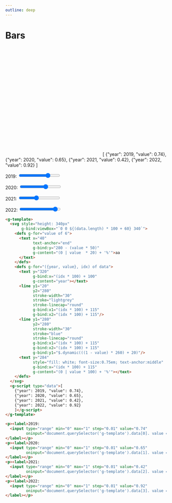 ```yaml
---
outline: deep
---
```


# Bars

<g-template>
  <svg style="height: 340px"
       g-bind:viewBox="`0 0 ${(data.length) * 100 + 60} 340`">
    <defs g-for="value of 6">
      <text x="40" 
            text-anchor="end"
            g-bind:y="280 - (value * 50)"
            g-content="(0 | value  * 20) + '%'">aa
      </text>
    </defs>
    <defs g-for="({year, value}, idx) of data">
      <text y="320" 
            g-bind:x="(idx * 100) + 100" 
            g-content="year"></text>
      <line y1="20"
            y2="280"
            stroke-width="30"
            stroke="lightgrey"
            stroke-linecap="round"
            g-bind:x1="(idx * 100) + 115"
            g-bind:x2="(idx * 100) + 115"/>
      <line y1="280"
            y2="280"
            stroke-width="30"
            stroke="blue"
            stroke-linecap="round"
            g-bind:x1="(idx * 100) + 115"
            g-bind:x2="(idx * 100) + 115"
            g-bind:y1="$.dynamic(((1 - value) * 260) + 20)"/>
      <text y="284"
            style="fill: white; font-size:0.75em; text-anchor:middle"
            g-bind:x="(idx * 100) + 115" 
            g-content="(0 | value * 100) + '%'"></text>
    </defs>
  </svg>
  <g-script type="data">[
    {"year": 2019, "value": 0.74},
    {"year": 2020, "value": 0.65},
    {"year": 2021, "value": 0.42},
    {"year": 2022, "value": 0.92}
  ]</g-script>
</g-template>

<p><label>2019:
  <input type="range" min="0" max="1" step="0.01" value="0.74" 
         oninput="document.querySelector('g-template').data[0]. value = this.value">
</label></p>
<p><label>2020:
  <input type="range" min="0" max="1" step="0.01" value="0.65"
         oninput="document.querySelector('g-template').data[1]. value = this.value">
</label></p>
<p><label>2021:
  <input type="range" min="0" max="1" step="0.01" value="0.42"
         oninput="document.querySelector('g-template').data[2]. value = this.value">
</label></p>
<p><label>2022:
  <input type="range" min="0" max="1" step="0.01" value="0.92"
         oninput="document.querySelector('g-template').data[3]. value = this.value">
</label></p>

```html
<g-template>
  <svg style="height: 340px"
       g-bind:viewBox="`0 0 ${(data.length) * 100 + 60} 340`">
    <defs g-for="value of 6">
      <text x="40"
            text-anchor="end"
            g-bind:y="280 - (value * 50)"
            g-content="(0 | value  * 20) + '%'">aa
      </text>
    </defs>
    <defs g-for="({year, value}, idx) of data">
      <text y="320"
            g-bind:x="(idx * 100) + 100"
            g-content="year"></text>
      <line y1="20"
            y2="280"
            stroke-width="30"
            stroke="lightgrey"
            stroke-linecap="round"
            g-bind:x1="(idx * 100) + 115"
            g-bind:x2="(idx * 100) + 115"/>
      <line y1="280"
            y2="280"
            stroke-width="30"
            stroke="blue"
            stroke-linecap="round"
            g-bind:x1="(idx * 100) + 115"
            g-bind:x2="(idx * 100) + 115"
            g-bind:y1="$.dynamic(((1 - value) * 260) + 20)"/>
      <text y="284"
            style="fill: white; font-size:0.75em; text-anchor:middle"
            g-bind:x="(idx * 100) + 115"
            g-content="(0 | value * 100) + '%'"></text>
    </defs>
  </svg>
  <g-script type="data">[
    {"year": 2019, "value": 0.74},
    {"year": 2020, "value": 0.65},
    {"year": 2021, "value": 0.42},
    {"year": 2022, "value": 0.92}
    ]</g-script>
</g-template>
```

```html
<p><label>2019:
  <input type="range" min="0" max="1" step="0.01" value="0.74"
         oninput="document.querySelector('g-template').data[0]. value = this.value">
</label></p>
<p><label>2020:
  <input type="range" min="0" max="1" step="0.01" value="0.65"
         oninput="document.querySelector('g-template').data[1]. value = this.value">
</label></p>
<p><label>2021:
  <input type="range" min="0" max="1" step="0.01" value="0.42"
         oninput="document.querySelector('g-template').data[2]. value = this.value">
</label></p>
<p><label>2022:
  <input type="range" min="0" max="1" step="0.01" value="0.92"
         oninput="document.querySelector('g-template').data[3]. value = this.value">
</label></p>
```